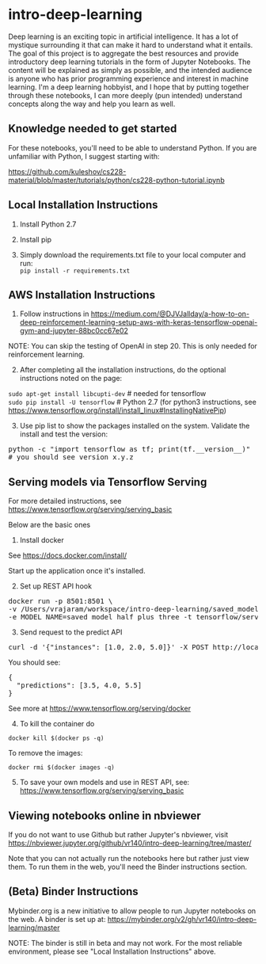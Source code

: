# intro-deep-learning
Deep learning is an exciting topic in artificial intelligence. It has a lot of mystique surrounding it that can make it hard to understand what it entails. The goal of this project is to aggregate the best resources and provide introductory deep learning tutorials in the form of Jupyter Notebooks. The content will be explained as simply as possible, and the intended audience is anyone who has prior programming experience and interest in machine learning. I'm a deep learning hobbyist, and I hope that by putting together through these notebooks, I can more deeply (pun intended) understand concepts along the way and help you learn as well.

## Knowledge needed to get started

For these notebooks, you'll need to be able to understand Python. If you are unfamiliar with Python, I suggest starting with:

https://github.com/kuleshov/cs228-material/blob/master/tutorials/python/cs228-python-tutorial.ipynb

## Local Installation Instructions

1) Install Python 2.7

2) Install pip

3) Simply download the requirements.txt file to your local computer and run:<br/>
`pip install -r requirements.txt`

## AWS Installation Instructions

1) Follow instructions in https://medium.com/@DJVJallday/a-how-to-on-deep-reinforcement-learning-setup-aws-with-keras-tensorflow-openai-gym-and-jupyter-88bc0cc67e02  

NOTE: You can skip the testing of OpenAI in step 20. This is only needed for reinforcement learning.

2) After completing all the installation instructions, do the optional instructions noted on the page:

`sudo apt-get install libcupti-dev`  # needed for tensorflow<br/>
`sudo pip install -U tensorflow`   # Python 2.7 (for python3 instructions, see https://www.tensorflow.org/install/install_linux#InstallingNativePip)<br/>

3) Use pip list to show the packages installed on the system. Validate the install and test the version:

<pre>python -c "import tensorflow as tf; print(tf.__version__)"
# you should see version x.y.z</pre>

## Serving models via Tensorflow Serving

For more detailed instructions, see https://www.tensorflow.org/serving/serving_basic

Below are the basic ones

1) Install docker

See https://docs.docker.com/install/

Start up the application once it's installed.

2) Set up REST API hook
<pre>
docker run -p 8501:8501 \
-v /Users/vrajaram/workspace/intro-deep-learning/saved_model_half_plus_three:/models/saved_model_half_plus_three \
-e MODEL_NAME=saved_model_half_plus_three -t tensorflow/serving &
</pre>

3) Send request to the predict API

<pre>curl -d '{"instances": [1.0, 2.0, 5.0]}' -X POST http://localhost:8501/v1/models/saved_model_half_plus_three:predict</pre>


You should see:
<pre>
{
  "predictions": [3.5, 4.0, 5.5]
}
</pre>

See more at https://www.tensorflow.org/serving/docker

4) To kill the container do

`docker kill $(docker ps -q)`

To remove the images:

`docker rmi $(docker images -q)`


5) To save your own models and use in REST API, see:
https://www.tensorflow.org/serving/serving_basic

## Viewing notebooks online in nbviewer

If you do not want to use Github but rather Jupyter's nbviewer, visit
https://nbviewer.jupyter.org/github/vr140/intro-deep-learning/tree/master/

Note that you can not actually run the notebooks here but rather just view them. To run
them in the web, you'll need the Binder instructions section.

## (Beta) Binder Instructions

Mybinder.org is a new initiative to allow people to run Jupyter notebooks
on the web. A binder is set up at:
https://mybinder.org/v2/gh/vr140/intro-deep-learning/master

NOTE: The binder is still in beta and may not work. For the most reliable environment,
please see "Local Installation Instructions" above.

